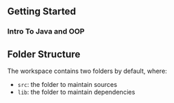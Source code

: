 ## Getting Started
### Intro To Java and OOP


## Folder Structure

The workspace contains two folders by default, where:

- `src`: the folder to maintain sources
- `lib`: the folder to maintain dependencies
